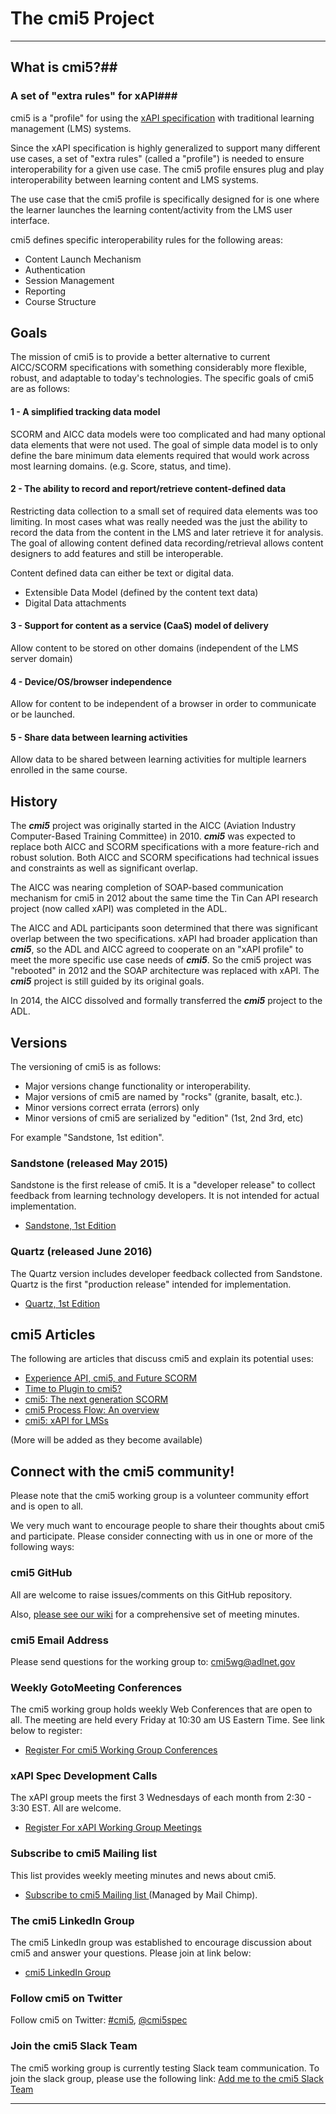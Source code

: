 ---
---

# The cmi5 Project

------

## What is cmi5?##

### A set of "extra rules" for xAPI###

cmi5 is a "profile" for using the [xAPI specification](https://github.com/adlnet/xAPI-Spec) with traditional learning management (LMS) systems.

Since the xAPI specification is highly generalized to support many different use cases, a set of "extra rules" (called a "profile") is needed to ensure interoperability for a given use case. The cmi5 profile ensures plug and play interoperability between learning content and LMS systems.

The use case that the cmi5 profile is specifically designed for is one where the learner launches the learning content/activity from the LMS user interface.

cmi5 defines specific interoperability rules for the following areas:

- Content Launch Mechanism
- Authentication
- Session Management
- Reporting
- Course Structure

## Goals

The mission of cmi5 is to provide a better alternative to current AICC/SCORM specifications with something considerably more flexible, robust, and adaptable to today's technologies. The specific goals of cmi5 are as follows:

#### 1 - A simplified tracking data model

SCORM and AICC data models were too complicated and had many optional data elements that were not used. The goal of simple data model is to only define the bare minimum data elements required that would work across most learning domains. (e.g. Score, status, and time).

#### 2 - The ability to record and report/retrieve content-defined data

Restricting data collection to a small set of required data elements was too limiting.  In most cases what was really needed was the just the ability to record the data from the content in the LMS and later retrieve it for analysis. The goal of allowing content defined data recording/retrieval allows content designers to add features and still be interoperable.

Content defined data can either be text or digital data.

- Extensible Data Model (defined by the content text data)
- Digital Data attachments

#### 3 - Support for content as a service (CaaS) model of delivery
Allow content to be stored on other domains (independent of the LMS server domain)

#### 4 - Device/OS/browser independence

Allow for content to be independent of a browser in order to communicate or be launched.

#### 5 - Share data between learning activities

Allow data to be shared between learning activities for multiple learners enrolled in the same course.

## History

The ***cmi5*** project was originally started in the AICC (Aviation Industry Computer-Based Training Committee) in 2010. ***cmi5*** was expected to replace both AICC and SCORM specifications with a more feature-rich and robust solution.  Both AICC and SCORM specifications had technical issues and constraints as well as significant overlap.

The AICC was nearing completion of SOAP-based communication mechanism for cmi5 in 2012 about the same time the Tin Can API research project (now called xAPI) was completed in the ADL.

The AICC and ADL participants soon determined that there was significant overlap between the two specifications.  xAPI had broader application than ***cmi5***, so the ADL and AICC agreed to cooperate on an "xAPI profile" to meet the more specific use case needs of ***cmi5***. So the cmi5 project was "rebooted" in 2012 and the SOAP architecture was replaced with xAPI. The ***cmi5*** project is still guided by its original goals.

In 2014, the AICC  dissolved and formally transferred the ***cmi5*** project to the ADL.

## Versions

The versioning of cmi5 is as follows:

- Major versions change functionality or interoperability.
- Major versions of cmi5 are named by "rocks" (granite, basalt, etc.).
- Minor versions correct errata (errors) only
- Minor versions of cmi5 are serialized by "edition"  (1st, 2nd 3rd, etc)

For example "Sandstone, 1st edition".

### Sandstone (released May 2015)

Sandstone is the first release of cmi5.  It is a "developer release" to collect feedback from learning technology developers.  It is not intended for actual implementation.

- [Sandstone, 1st Edition](https://github.com/AICC/CMI-5_Spec_Current/tree/sandstone-release)

### Quartz (released June 2016)

The Quartz version includes developer feedback collected from Sandstone. Quartz is the first "production release" intended for implementation.

- [Quartz, 1st Edition](https://github.com/AICC/CMI-5_Spec_Current/blob/quartz/cmi5_spec.md)

## cmi5 Articles ##

The following are articles that discuss cmi5 and explain its potential uses:

- [Experience API, cmi5, and Future SCORM](http://bit.ly/1Pjad2W)
- [Time to Plugin to cmi5?](https://www.linkedin.com/pulse/time-plugin-cmi5-bill-mcdonald)
- [cmi5: The next generation SCORM](http://risc-inc.com/next-generation-scorm-cmi5/)
- [cmi5 Process Flow: An overview](http://risc-inc.com/blog/cmi5-overview-process-flow/)
- [cmi5: xAPI for LMSs](http://www.slideshare.net/BillMcDonald3/cmi5xapicamp-50890282)

(More will be added as they become available)

## Connect with the cmi5 community!

Please note that the cmi5 working group is a volunteer community effort and is open to all.

We very much want to encourage people to share their thoughts about cmi5 and participate.  Please consider connecting with us in one or more of the following ways:

### cmi5 GitHub

All are welcome to raise issues/comments on this GitHub repository.

Also, [please see our wiki](https://github.com/AICC/CMI-5_Spec_Current/wiki) for a comprehensive set of meeting minutes.

### cmi5 Email Address
Please send questions for the working group to: [cmi5wg@adlnet.gov](mailto://cmi5wg@adlnet.gov)

### Weekly GotoMeeting Conferences

The cmi5 working group holds weekly Web Conferences that are open to all. The meeting are held every Friday at 10:30 am US Eastern Time. See link below to register:

- [Register For cmi5 Working Group Conferences](https://attendee.gotowebinar.com/register/834085493171125249)

### xAPI Spec Development Calls

The xAPI group meets the first 3 Wednesdays of each month from 2:30 - 3:30 EST. All are welcome.

- [Register For xAPI Working Group Meetings](https://attendee.gotowebinar.com/register/279276321478091778)

### Subscribe to cmi5 Mailing list

This list provides weekly meeting minutes and news about cmi5.

- [Subscribe to cmi5 Mailing list ](http://eepurl.com/bjlA01) (Managed by Mail Chimp).

### The cmi5 LinkedIn Group

The cmi5 LinkedIn group was established to encourage discussion about cmi5 and answer your questions.  Please join at link below:

- [cmi5 LinkedIn Group](http://www.linkedin.com/grp/home?gid=3943740)

### Follow cmi5 on Twitter

Follow cmi5 on Twitter: [#cmi5](https://twitter.com/hashtag/cmi5), [@cmi5spec](https://twitter.com/cmi5spec)

### Join the cmi5 Slack Team

The cmi5 working group is currently testing Slack team communication. To join the slack group, please use the following link: [Add me to the cmi5 Slack Team](mailto:cmi5wg@adlnet.gov?subject=%5Bcmi5%20Slack%20Registration%5D&body=Please%20add%20me%20to%20the%20cmi5%20slack%20working%20group.)

----------
